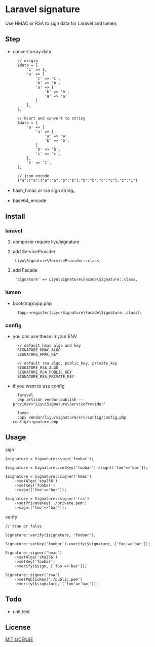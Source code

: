 # Laravel signature

Use HMAC or RSA to sign data for Laravel and lumen;

## Step

- convert array data

        // origin
        $data = [
            'z' => 1,
            'a' => [
                'c' => 'c',
                'b' => 'b',
                'a' => [
                    'b' => 'b',
                    'a' => 'a'
                ]
            ],
        ];

        // ksort and convert to string
        $data = [
            'a' => [
                'a' => [
                    'a' => 'a'
                    'b' => 'b',
                ]
                'b' => 'b',
                'c' => 'c',
            ],
            'z' => '1',
        ];

        // json_encode
        {"a":{"a":{"a":"a","b":"b"},"b":"b","c":"c"},"z":"1"}

- hash_hmac or rsa sign string。
- base64_encode

## Install

### laravel

1. composer require liyu/signature
2. add ServiceProvider

        Liyu\Signature\ServiceProvider::class,
3. add Facade

        'Signature' => Liyu\Signature\Facade\Signature::class,

### lumen

- bootstrap/app.php

        $app->register(Liyu\Signature\Facade\Signature::class);

### config

- you can use these in your ENV

        // default hmac algo and key
        SIGNATURE_HMAC_ALGO
        SIGNATURE_HMAC_KEY

        // default rsa algo, public_key, private_key
        SIGNATURE_RSA_ALGO
        SIGNATURE_RSA_PUBLIC_KEY
        SIGNATURE_RSA_PRIVATE_KEY

- if you want to use config

        laravel
        php artisan vendor:publish --provider="Liyu\Signature\ServiceProvider"

        lumen
        copy vendor/liyu/signature/src/config/config.php config/signature.php

## Usage

sign

    $signature = Signature::sign('foobar');

    $signature = Signature::setKey('foobar')->sign(['foo'=>'bar']);

    $signature = Signature::signer('hmac')
        ->setAlgo('sha256')
        ->setKey('foobar')
        ->sign(['foo'=>'bar']);

    $signature = Signature::signer('rsa')
        ->setPrivateKey('./private.pem')
        ->sign(['foo'=>'bar']);

verify

    // true or false

    Signature::verify($signature, 'foobar');

    Signature::setKey('foobar')->verify($signature, ['foo'=>'bar']);

    Signature::signer('hmac')
        ->setAlgo('sha256')
        ->setKey('foobar')
        ->verify($sign, ['foo'=>'bar']);

    Signature::signer('rsa')
        ->setPublicKey('./public.pem')
        ->verify($signature, ['foo'=>'bar']);

## Todo

- unit test

## License

[MIT LICENSE](https://github.com/liyu001989/signature/blob/master/LICENSE)

